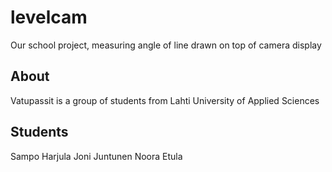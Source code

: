 # levelcam
Our school project, measuring angle of line drawn on top of camera display

## About
Vatupassit is a group of students from Lahti University of Applied Sciences

## Students
Sampo Harjula
Joni Juntunen
Noora Etula
